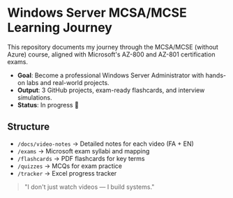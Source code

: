 # Windows Server MCSA/MCSE Learning Journey

This repository documents my journey through the MCSA/MCSE (without Azure) course, aligned with Microsoft's AZ-800 and AZ-801 certification exams.

- **Goal**: Become a professional Windows Server Administrator with hands-on labs and real-world projects.
- **Output**: 3 GitHub projects, exam-ready flashcards, and interview simulations.
- **Status**: In progress 🚀

## Structure
- `/docs/video-notes` → Detailed notes for each video (FA + EN)
- `/exams` → Microsoft exam syllabi and mapping
- `/flashcards` → PDF flashcards for key terms
- `/quizzes` → MCQs for exam practice
- `/tracker` → Excel progress tracker

> "I don't just watch videos — I build systems."
